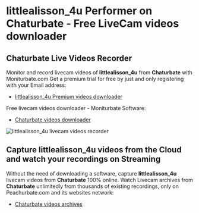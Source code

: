 # littlealisson_4u Performer on Chaturbate - Free LiveCam videos downloader

## Chaturbate Live Videos Recorder

Monitor and record livecam videos of **littlealisson_4u** from **Chaturbate** with Moniturbate.com
Get a premium trial for free by just and only registering with your Email address:
* [littlealisson_4u Premium videos downloader](https://moniturbate.com/request-demo-licence-key.html)

Free livecam videos downloader - Moniturbate Software:
* [Chaturbate videos downloader](https://moniturbate.com/moniturbate-download-software.html)

![littlealisson_4u livecam videos recorder](https://peachurnet.com/templates/moniturbate-software.png)


## Capture littlealisson_4u videos from the Cloud and watch your recordings on Streaming

Without the need of downloading a software, capture **littlealisson_4u** livecam videos from **Chaturbate** 100% online.
Watch Livecam archives from **Chaturbate** unlimitedly from thousands of existing recordings, only on Peachurbate.com and its websites network:
* [Chaturbate videos archives](https://peachurnet.com/)